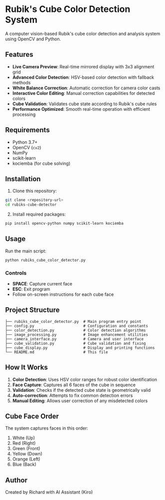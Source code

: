 # Rubik's Cube Color Detection System

A computer vision-based Rubik's cube color detection and analysis system using OpenCV and Python.

## Features

- **Live Camera Preview**: Real-time mirrored display with 3x3 alignment grid
- **Advanced Color Detection**: HSV-based color detection with fallback methods
- **White Balance Correction**: Automatic correction for camera color casts
- **Interactive Color Editing**: Manual correction capabilities for detected colors
- **Cube Validation**: Validates cube state according to Rubik's cube rules
- **Performance Optimized**: Smooth real-time operation with efficient processing

## Requirements

- Python 3.7+
- OpenCV (`cv2`)
- NumPy
- scikit-learn
- kociemba (for cube solving)

## Installation

1. Clone this repository:
```bash
git clone <repository-url>
cd rubiks-cube-detector
```

2. Install required packages:
```bash
pip install opencv-python numpy scikit-learn kociemba
```

## Usage

Run the main script:
```bash
python rubiks_cube_color_detector.py
```

### Controls
- **SPACE**: Capture current face
- **ESC**: Exit program
- Follow on-screen instructions for each cube face

## Project Structure

```
├── rubiks_cube_color_detector.py  # Main program entry point
├── config.py                      # Configuration and constants
├── color_detection.py             # Color detection algorithms
├── image_processing.py            # Image enhancement utilities
├── camera_interface.py            # Camera and user interface
├── cube_validation.py             # Cube validation and fixing
├── cube_display.py                # Display and printing functions
└── README.md                      # This file
```

## How It Works

1. **Color Detection**: Uses HSV color ranges for robust color identification
2. **Face Capture**: Captures all 6 faces of the cube in sequence
3. **Validation**: Checks if the detected cube state is geometrically valid
4. **Auto-correction**: Attempts to fix common detection errors
5. **Manual Editing**: Allows user correction of any misdetected colors

## Cube Face Order

The system captures faces in this order:
1. White (Up)
2. Red (Right) 
3. Green (Front)
4. Yellow (Down)
5. Orange (Left)
6. Blue (Back)

## Author

Created by Richard with AI Assistant (Kiro)